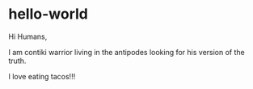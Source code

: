 # hello-world

Hi Humans,

I am contiki warrior living in the antipodes looking for his version of the truth.

I love eating tacos!!!
